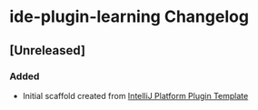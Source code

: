 <!-- Keep a Changelog guide -> https://keepachangelog.com -->

# ide-plugin-learning Changelog

## [Unreleased]
### Added
- Initial scaffold created from [IntelliJ Platform Plugin Template](https://github.com/JetBrains/intellij-platform-plugin-template)
